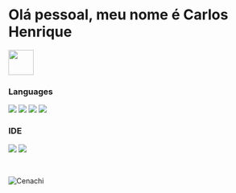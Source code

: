 <h1>Olá pessoal, meu nome é Carlos Henrique</h1> <img src="https://cdn.discordapp.com/emojis/823720535221075979.gif?v=1" width="50" height="50" />

<h3>Languages</h3>
<div>
  <a href="https://github.com/Cenachi"><img src="https://img.shields.io/badge/Java-ED8B00?style=for-the-badge&logo=java&logoColor=white"></a>
  <a href="https://github.com/Cenachi"><img src="https://img.shields.io/badge/HTML5-E34F26?style=for-the-badge&logo=html5&logoColor=white"></a>
  <a href="https://github.com/Cenachi"><img src="https://img.shields.io/badge/CSS3-1572B6?style=for-the-badge&logo=css3&logoColor=white" ></a>
  <a href="https://github.com/Cenachi"><img src="https://img.shields.io/badge/JavaScript-F7DF1E?style=for-the-badge&logo=javascript&logoColor=black"></a>
</div>

<div>
  <h3>IDE</h3>
   <a href="https://github.com/Cenachi"><img src="https://img.shields.io/badge/NetBeansIDE-1B6AC6.svg?style=for-the-badge&logo=apache-netbeans-ide&logoColor=white"></a>
   <a href="https://github.com/Cenachi"><img src="https://img.shields.io/badge/Visual_Studio_Code-0078D4?style=for-the-badge&logo=visual%20studio%20code&logoColor=white"></a>
</div>

</br><p><img align="center" src="https://github-readme-stats.vercel.app/api/top-langs?username=Cenachi&show_icons=true&theme=dark&locale=en&layout=compact" alt="Cenachi"/></p>

<!--
**Cenachi/Cenachi** is a ✨ _special_ ✨ repository because its `README.md` (this file) appears on your GitHub profile.

Here are some ideas to get you started:

- 🔭 I’m currently working on ...
- 🌱 I’m currently learning ...
- 👯 I’m looking to collaborate on ...
- 🤔 I’m looking for help with ...
- 💬 Ask me about ...
- 📫 How to reach me: ...
- 😄 Pronouns: ...
- ⚡ Fun fact: ...
-->

